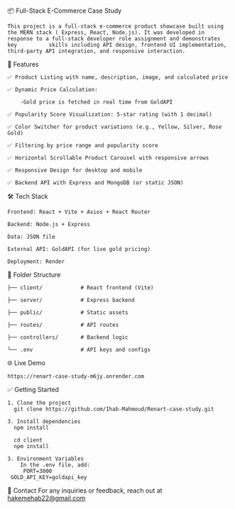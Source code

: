 📦 Full-Stack E-Commerce Case Study

    This project is a full-stack e-commerce product showcase built using the MERN stack ( Express, React, Node.js). It was developed in response to a full-stack developer role assignment and demonstrates key          skills including API design, frontend UI implementation, third-party API integration, and responsive interaction.




🚀 Features

    ✅ Product Listing with name, description, image, and calculated price
    
    ✅ Dynamic Price Calculation:
    
        -Gold price is fetched in real time from GoldAPI
        
    ✅ Popularity Score Visualization: 5-star rating (with 1 decimal)
    
    ✅ Color Switcher for product variations (e.g., Yellow, Silver, Rose Gold)
    
    ✅ Filtering by price range and popularity score
    
    ✅ Horizontal Scrollable Product Carousel with responsive arrows
    
    ✅ Responsive Design for desktop and mobile
    
    ✅ Backend API with Express and MongoDB (or static JSON)




🛠️ Tech Stack

    Frontend: React + Vite + Axios + React Router
    
    Backend: Node.js + Express
    
    Data: JSON file 
    
    External API: GoldAPI (for live gold pricing)
    
    Deployment: Render 



📂 Folder Structure

    ├── client/            # React frontend (Vite)
    
    ├── server/            # Express backend
    
    ├── public/            # Static assets
    
    ├── routes/            # API routes
    
    ├── controllers/       # Backend logic
    
    └── .env               # API keys and configs




🌐 Live Demo

    https://renart-case-study-m6jy.onrender.com




✅ Getting Started

    1. Clone the project
      git clone https://github.com/Ihab-Mahmoud/Renart-case-study.git
    
    3. Install dependencies
      npm install
      
      cd client
      npm install
      
    3. Environment Variables
        In the .env file, add:
         PORT=3000
     GOLD_API_KEY=goldapi_key

📮 Contact
For any inquiries or feedback, reach out at hakemehab22@gmail.com 


